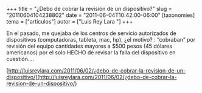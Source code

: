 +++
title = "¿Debo de cobrar la revisión de un dispositivo?"
slug = "20110604104238802"
date = "2011-06-04T10:42:00-06:00"
[taxonomies]
tema = ["articulos"]
autor = ["Luis Rey Lara "]
+++

En el pasado, me quejaba de los centros de servicio autorizados de
dispositivos (computadoras, tableta, mac, hp), ¿el motivo? : “cobraban”
por revisión del equipo cantidades mayores a $500 pesos (45 dólares
americanos) por el solo HECHO de revisar la falla del dispositivo en
cuestión....

[http://luisreylara.com/2011/06/02/¿debo-de-cobrar-la-revision-de-un-dispositivo/](http://luisreylara.com/2011/06/02/¿debo-de-cobrar-la-revision-de-un-dispositivo/)
